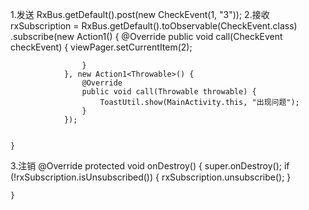 1.发送
        RxBus.getDefault().post(new CheckEvent(1, "3"));
2.接收
        rxSubscription = RxBus.getDefault().toObservable(CheckEvent.class)
                .subscribe(new Action1<CheckEvent>() {
                    @Override
                    public void call(CheckEvent checkEvent) {
                        viewPager.setCurrentItem(2);

                    }
                }, new Action1<Throwable>() {
                    @Override
                    public void call(Throwable throwable) {
                        ToastUtil.show(MainActivity.this, "出现问题");
                    }
                });


    }
3.注销
    @Override
    protected void onDestroy() {
        super.onDestroy();
        if (!rxSubscription.isUnsubscribed()) {
            rxSubscription.unsubscribe();
        }

    }